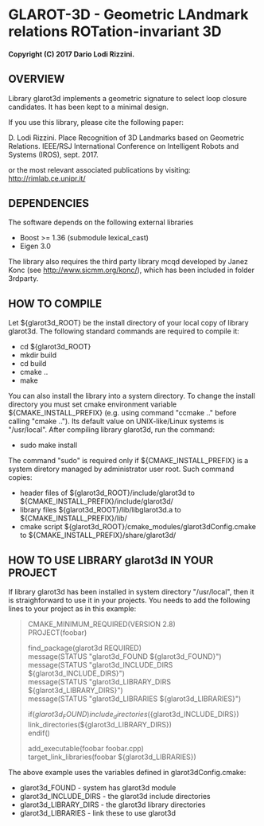 
# GLAROT-3D - Geometric LAndmark relations ROTation-invariant 3D
#### Copyright (C) 2017 Dario Lodi Rizzini.


OVERVIEW
-------------------------------------------------

Library glarot3d implements a geometric signature to select 
loop closure candidates. 
It has been kept to a minimal design. 

If you use this library, please cite the following paper: 

D. Lodi Rizzini. 
Place Recognition of 3D Landmarks based on Geometric Relations. 
IEEE/RSJ International Conference on Intelligent Robots and Systems (IROS), sept. 2017. 

or the most relevant associated publications by visiting: 
http://rimlab.ce.unipr.it/


DEPENDENCIES
-------------------------------------------------

The software depends on the following external libraries

- Boost >= 1.36 (submodule lexical_cast)
- Eigen 3.0 

The library also requires the third party library mcqd
developed by Janez Konc (see http://www.sicmm.org/konc/), 
which has been included in folder 3rdparty.


HOW TO COMPILE
-------------------------------------------------

Let ${glarot3d_ROOT} be the install directory of your local copy 
of library glarot3d. 
The following standard commands are required to compile it:

-  cd ${glarot3d_ROOT}
-  mkdir build
-  cd build
-  cmake ..
-  make

You can also install the library into a system directory. 
To change the install directory you must set cmake environment
variable ${CMAKE_INSTALL_PREFIX} (e.g. using command "ccmake .."
before calling "cmake .."). 
Its default value on UNIX-like/Linux systems is "/usr/local".
After compiling library glarot3d, run the command:

-  sudo make install

The command "sudo" is required only if ${CMAKE_INSTALL_PREFIX} 
is a system diretory managed by administrator user root.
Such command copies:
- header files of ${glarot3d_ROOT}/include/glarot3d to
   ${CMAKE_INSTALL_PREFIX}/include/glarot3d/
- library files ${glarot3d_ROOT}/lib/libglarot3d.a to
   ${CMAKE_INSTALL_PREFIX}/lib/
- cmake script ${glarot3d_ROOT}/cmake_modules/glarot3dConfig.cmake to
   ${CMAKE_INSTALL_PREFIX}/share/glarot3d/


HOW TO USE LIBRARY glarot3d IN YOUR PROJECT
-------------------------------------------------

If library glarot3d has been installed in system directory "/usr/local",
then it is straighforward to use it in your projects.
You needs to add the following lines to your project as in this example:


> CMAKE_MINIMUM_REQUIRED(VERSION 2.8)  
> PROJECT(foobar)  
> 
> find_package(glarot3d REQUIRED)  
> message(STATUS "glarot3d_FOUND ${glarot3d_FOUND}")  
> message(STATUS "glarot3d_INCLUDE_DIRS ${glarot3d_INCLUDE_DIRS}")  
> message(STATUS "glarot3d_LIBRARY_DIRS ${glarot3d_LIBRARY_DIRS}")  
> message(STATUS "glarot3d_LIBRARIES ${glarot3d_LIBRARIES}")  
>  
> if(${glarot3d_FOUND})   
>   include_directories(${glarot3d_INCLUDE_DIRS})  
>  link_directories(${glarot3d_LIBRARY_DIRS})  
> endif()  
> 
> add_executable(foobar foobar.cpp)  
> target_link_libraries(foobar ${glarot3d_LIBRARIES})  

The above example uses the variables defined in glarot3dConfig.cmake:

-  glarot3d_FOUND - system has glarot3d module
-  glarot3d_INCLUDE_DIRS - the glarot3d include directories
-  glarot3d_LIBRARY_DIRS - the glarot3d library directories
-  glarot3d_LIBRARIES - link these to use glarot3d


